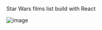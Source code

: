 Star Wars films list build with React

![image](https://user-images.githubusercontent.com/78148432/141456015-bc28e861-a1fd-42be-8480-4f3118998d09.png)
